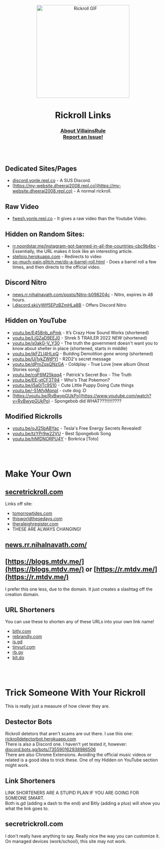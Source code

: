 <div align="center">
  <img src="https://c.tenor.com/x8v1oNUOmg4AAAAd/rickroll-roll.gif" alt="Rickroll GIF" width="300" height="300">
  <h1>Rickroll Links</h1>
  <h3><a href="https://VillainsRule4000.github.io">About VillainsRule</a><br><a href="https://github.com/VillainsRule4000/rickroll/issues">Report an Issue!</a></h3>
  <br>
  <br>
</div>

## Dedicated Sites/Pages
- [discord.yonle.repl.co](https://discord.yonle.repl.co) - A SUS Discord.
- [https://my-website.dheeraj2008.repl.co](https://my-website.dheeraj2008.repl.co) - A normal rickroll.

## Raw Video
- [fwesh.yonle.repl.co](https://fwesh.yonle.repl.co) - It gives a raw video than the Youtube Video.

## Hidden on Random Sites:
- [rr.noordstar.me/instagram-got-banned-in-all-the-countries-cbc9b4bc](https://rr.noordstar.me/instagram-got-banned-in-all-the-countries-cbc9b4bc) - Essentially, the URL makes it look like an interesting article.
- [stelloio.herokuapp.com](https://stelloio.herokuapp.com/*) - Redirects to video
- [so-much-pain.glitch.me/do-a-barrel-roll.html](https://so-much-pain.glitch.me/do-a-barrel-roll.html) - Does a barrel roll a few times, and then directs to the official video.

## Discord Nitro
- [news.rr.nihalnavath.com/posts/Nitro-b098204c](https://news.rr.nihalnavath.com/posts/Nitro-b098204c) - Nitro, expires in 48 hours.
- [l.discord.ski/yWIf5EPzBZmHLa8B](https://l.discord.ski/yWIf5EPzBZmHLa8B) - Offers Discord Nitro

## Hidden on YouTube
- [youtu.be/E458nb_pPmk](https://www.youtube.com/watch?v=E458nb_pPmk) - It’s Crazy How Sound Works (shortened)
- [youtu.be/LjQZaD9EEJ0](https://www.youtube.com/watch?v=LjQZaD9EEJ0) - Shrek 5 TRAILER 2022 *NEW* (shortened)
- [youtu.be/s0akG-V_Y30](https://www.youtube.com/watch?v=s0akG-V_Y30) - The truth the government doesn't want you to know about shelter in place (shortened, starts in middle)
- [youtu.be/ikFZLI4HLpQ](https://www.youtube.com/watch?v=ikFZLI4HLpQ) - Building Demolition *gone wrong* (shortened)
- [youtu.be/Uj1ykZWtPYI](https://www.youtube.com/watch?v=Uj1ykZWtPYI) - R2D2's secret message
- [youtu.be/dPmZqsQNzGA](https://www.youtube.com/watch?v=dPmZqsQNzGA) - Coldplay - True Love [new album Ghost Stories song]
- [youtu.be/cqF6M25kqq4](https://www.youtube.com/watch?v=cqF6M25kqq4) - Patrick's Secret Box - The Truth
- [youtu.be/EE-xtCF3T94](https://www.youtube.com/watch?v=EE-xtCF3T94) - Who's That Pokemon?
- [youtu.be/j5a0jTc9S10](https://www.youtube.com/watch?v=j5a0jTc9S10) - Cute Little Puppy Doing Cute things
- [youtu.be/-51AfyMqnpI](https://www.youtube.com/watch?v=-51AfyMqnpI) - cute dog :D
- [https://youtu.be/RvBwypGUkPo](https://www.youtube.com/watch?v=RvBwypGUkPo) - Spongebob did WHAT???!!!!!????

## Modified Rickrolls
- [youtu.be/oJl25bABYac](https://www.youtube.com/watch?v=oJl25bABYac) - Tesla's Free Energy Secrets Revealed!<br>
- [youtu.be/tzYPr9w22VU](https://www.youtube.com/watch?v=tzYPr9w22VU) - Best Spongebob Song
- [youtu.be/hNfDNORPU4Y](https://www.youtube.com/watch?v=hNfDNORPU4Y) - Borkrica [Toto]
<br>
<br>

# Make Your Own
## [secretrickroll.com](https://secretrickroll.com)
Links off site:<br>
- [tomorrowtides.com](https://tomorrowtides.com)
- [thisworldthesedays.com](https://www.thisworldthesedays.com)
- [theraleighregister.com](https://www.theraleighregister.com)
- THESE ARE ALWAYS CHANGING!
## [news.rr.nihalnavath.com/](https://news.rr.nihalnavath.com/)
## [https://blogs.mtdv.me/](https://blogs.mtdv.me/) or [https://r.mtdv.me/](https://r.mtdv.me/)
I prefer this one less, due to the domain. It just creates a slashtag off the creation domain.
## URL Shorteners
You can use these to shorten any of these URLs into your own link name!
- [bitly.com](https://bitly.com)
- [rebrandly.com](https://rebrandly.com)
- [is.gd](https://is.gd)
- [tinyurl.com](https://tinyurl.com)
- [rb.gy](https://rb.gy)
- [bit.do](https://bit.do/)<br>
<br>
<br>

# Trick Someone With Your Rickroll
This is really just a measure of how clever they are.
## Destector Bots
Rickroll detetors that aren't scams are out there. I use this one: [rickrolldetectorbot.herokuapp.com](https://rickrolldetectorbot.herokuapp.com/)<br>
There is also a Discord one. I haven't yet tested it, however: [discord.bots.gg/bots/735590162938986506](https://discord.bots.gg/bots/735590162938986506)<br>
There are also Chrome Extensions.
Avoiding the official music videos or related is a good idea to trick these. One of my Hidden on YouTube section might work.
## Link Shorteners
LINK SHORTENERS ARE A STUPID PLAN IF YOU ARE GOING FOR SOMEONE SMART.<br>
Both is.gd (adding a dash to the end) and Bitly (adding a plus) will show you what the link goes to.
## secretrickroll.com
I don't really have anything to say. Really nice the way you can customize it.<br>
On managed devices (work/school), this site may not work.
